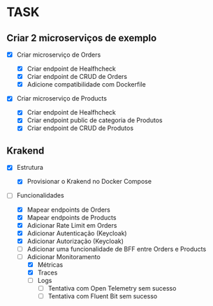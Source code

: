 # TASK

## Criar 2 microserviços de exemplo

- [x] Criar microserviço de Orders

  - [x] Criar endpoint de Healfhcheck
  - [x] Criar endpoint de CRUD de Orders
  - [x] Adicione compatibilidade com Dockerfile

- [x] Criar microserviço de Products

  - [x] Criar endpoint de Healfhcheck
  - [x] Criar endpoint public de categoria de Produtos
  - [x] Criar endpoint de CRUD de Produtos

## Krakend

- [x] Estrutura

  - [x] Provisionar o Krakend no Docker Compose

- [ ] Funcionalidades

  - [x] Mapear endpoints de Orders
  - [x] Mapear endpoints de Products
  - [x] Adicionar Rate Limit em Orders
  - [x] Adicionar Autenticação (Keycloak)
  - [x] Adicionar Autorização (Keycloak)
  - [ ] Adicionar uma funcionalidade de BFF entre Orders e Products
  - [ ] Adicionar Monitoramento
    - [x] Métricas
    - [x] Traces
    - [ ] Logs
      - [ ] Tentativa com Open Telemetry sem sucesso
      - [ ] Tentativa com Fluent Bit sem sucesso

